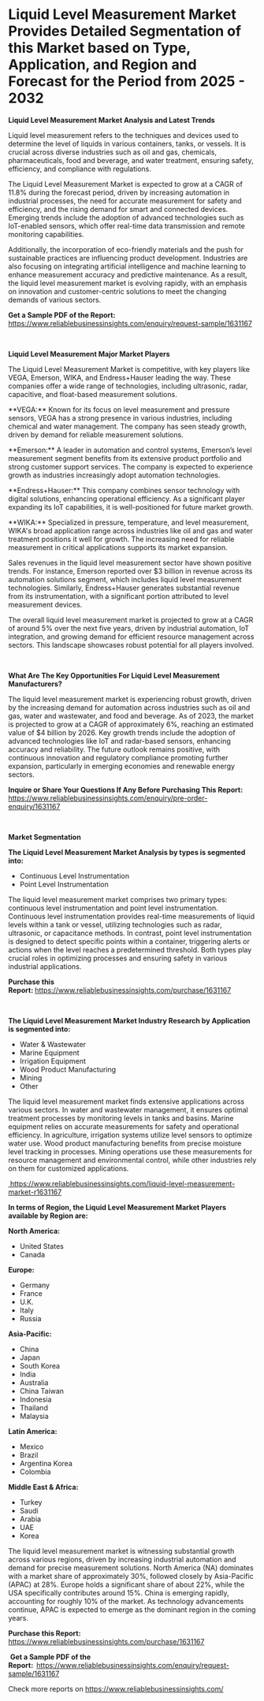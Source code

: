 <p><h1>Liquid Level Measurement Market Provides Detailed Segmentation of this Market based on Type, Application, and Region and Forecast for the Period from 2025 - 2032</h1></p><p><strong>Liquid Level Measurement Market Analysis and Latest Trends</strong></p>
<p><p>Liquid level measurement refers to the techniques and devices used to determine the level of liquids in various containers, tanks, or vessels. It is crucial across diverse industries such as oil and gas, chemicals, pharmaceuticals, food and beverage, and water treatment, ensuring safety, efficiency, and compliance with regulations.</p><p>The Liquid Level Measurement Market is expected to grow at a CAGR of 11.8% during the forecast period, driven by increasing automation in industrial processes, the need for accurate measurement for safety and efficiency, and the rising demand for smart and connected devices. Emerging trends include the adoption of advanced technologies such as IoT-enabled sensors, which offer real-time data transmission and remote monitoring capabilities.</p><p>Additionally, the incorporation of eco-friendly materials and the push for sustainable practices are influencing product development. Industries are also focusing on integrating artificial intelligence and machine learning to enhance measurement accuracy and predictive maintenance. As a result, the liquid level measurement market is evolving rapidly, with an emphasis on innovation and customer-centric solutions to meet the changing demands of various sectors.</p></p>
<p><strong>Get a Sample PDF of the Report:&nbsp;</strong> <a href="https://www.reliablebusinessinsights.com/enquiry/request-sample/1631167?utm_campaign=2242&utm_medium=2&utm_source=Github&utm_content=ia&utm_term=10042025&utm_id=liquid-level-measurement">https://www.reliablebusinessinsights.com/enquiry/request-sample/1631167</a></p>
<p>&nbsp;</p>
<p><strong>Liquid Level Measurement Major Market Players</strong></p>
<p><p>The Liquid Level Measurement Market is competitive, with key players like VEGA, Emerson, WIKA, and Endress+Hauser leading the way. These companies offer a wide range of technologies, including ultrasonic, radar, capacitive, and float-based measurement solutions.</p><p>**VEGA:** Known for its focus on level measurement and pressure sensors, VEGA has a strong presence in various industries, including chemical and water management. The company has seen steady growth, driven by demand for reliable measurement solutions.</p><p>**Emerson:** A leader in automation and control systems, Emerson’s level measurement segment benefits from its extensive product portfolio and strong customer support services. The company is expected to experience growth as industries increasingly adopt automation technologies.</p><p>**Endress+Hauser:** This company combines sensor technology with digital solutions, enhancing operational efficiency. As a significant player expanding its IoT capabilities, it is well-positioned for future market growth.</p><p>**WIKA:** Specialized in pressure, temperature, and level measurement, WIKA's broad application range across industries like oil and gas and water treatment positions it well for growth. The increasing need for reliable measurement in critical applications supports its market expansion.</p><p>Sales revenues in the liquid level measurement sector have shown positive trends. For instance, Emerson reported over $3 billion in revenue across its automation solutions segment, which includes liquid level measurement technologies. Similarly, Endress+Hauser generates substantial revenue from its instrumentation, with a significant portion attributed to level measurement devices.</p><p>The overall liquid level measurement market is projected to grow at a CAGR of around 5% over the next five years, driven by industrial automation, IoT integration, and growing demand for efficient resource management across sectors. This landscape showcases robust potential for all players involved.</p></p>
<p>&nbsp;</p>
<p><strong>What Are The Key Opportunities For Liquid Level Measurement Manufacturers?</strong></p>
<p><p>The liquid level measurement market is experiencing robust growth, driven by the increasing demand for automation across industries such as oil and gas, water and wastewater, and food and beverage. As of 2023, the market is projected to grow at a CAGR of approximately 6%, reaching an estimated value of $4 billion by 2026. Key growth trends include the adoption of advanced technologies like IoT and radar-based sensors, enhancing accuracy and reliability. The future outlook remains positive, with continuous innovation and regulatory compliance promoting further expansion, particularly in emerging economies and renewable energy sectors.</p></p>
<p><strong>Inquire or Share Your Questions If Any Before Purchasing This Report:</strong> <a href="https://www.reliablebusinessinsights.com/enquiry/pre-order-enquiry/1631167?utm_campaign=2242&utm_medium=2&utm_source=Github&utm_content=ia&utm_term=10042025&utm_id=liquid-level-measurement">https://www.reliablebusinessinsights.com/enquiry/pre-order-enquiry/1631167</a></p>
<p>&nbsp;</p>
<p><strong>Market Segmentation</strong></p>
<p><strong>The Liquid Level Measurement Market Analysis by types is segmented into:</strong></p>
<p><ul><li>Continuous Level Instrumentation</li><li>Point Level Instrumentation</li></ul></p>
<p><p>The liquid level measurement market comprises two primary types: continuous level instrumentation and point level instrumentation. Continuous level instrumentation provides real-time measurements of liquid levels within a tank or vessel, utilizing technologies such as radar, ultrasonic, or capacitance methods. In contrast, point level instrumentation is designed to detect specific points within a container, triggering alerts or actions when the level reaches a predetermined threshold. Both types play crucial roles in optimizing processes and ensuring safety in various industrial applications.</p></p>
<p><strong>Purchase this Report:&nbsp;</strong><a href="https://www.reliablebusinessinsights.com/purchase/1631167?utm_campaign=2242&utm_medium=2&utm_source=Github&utm_content=ia&utm_term=10042025&utm_id=liquid-level-measurement">https://www.reliablebusinessinsights.com/purchase/1631167</a></p>
<p>&nbsp;</p>
<p><strong>The Liquid Level Measurement Market Industry Research by Application is segmented into:</strong></p>
<p><ul><li>Water & Wastewater</li><li>Marine Equipment</li><li>Irrigation Equipment</li><li>Wood Product Manufacturing</li><li>Mining</li><li>Other</li></ul></p>
<p><p>The liquid level measurement market finds extensive applications across various sectors. In water and wastewater management, it ensures optimal treatment processes by monitoring levels in tanks and basins. Marine equipment relies on accurate measurements for safety and operational efficiency. In agriculture, irrigation systems utilize level sensors to optimize water use. Wood product manufacturing benefits from precise moisture level tracking in processes. Mining operations use these measurements for resource management and environmental control, while other industries rely on them for customized applications.</p></p>
<p><a href="https://www.reliablebusinessinsights.com/liquid-level-measurement-market-r1631167?utm_campaign=2242&utm_medium=2&utm_source=Github&utm_content=ia&utm_term=10042025&utm_id=liquid-level-measurement">&nbsp;https://www.reliablebusinessinsights.com/liquid-level-measurement-market-r1631167</a></p>
<p><strong>In terms of Region, the Liquid Level Measurement Market Players available by Region are:</strong></p>
<p>
    <p> <strong> North America: </strong>
        <ul>
            <li>United States</li>
            <li>Canada</li>
        </ul>
        </p> 
    <p> <strong> Europe: </strong>
        <ul>
            <li>Germany</li>
            <li>France</li>
            <li>U.K.</li>
            <li>Italy</li>
            <li>Russia</li>
        </ul>
        </p> 
    <p> <strong> Asia-Pacific: </strong>
        <ul>
            <li>China</li>
            <li>Japan</li>
            <li>South Korea</li>
            <li>India</li>
            <li>Australia</li>
            <li>China Taiwan</li>
            <li>Indonesia</li>
            <li>Thailand</li>
            <li>Malaysia</li>
        </ul>
        </p> 
    <p> <strong> Latin America: </strong>
        <ul>
            <li>Mexico</li>
            <li>Brazil</li>
            <li>Argentina Korea</li>
            <li>Colombia</li>
        </ul>
        </p> 
    <p> <strong> Middle East & Africa: </strong>
        <ul>
            <li>Turkey</li>
            <li>Saudi</li>
            <li>Arabia</li>
            <li>UAE</li>
            <li>Korea</li>
        </ul>
    </p>
    </p>
<p><p>The liquid level measurement market is witnessing substantial growth across various regions, driven by increasing industrial automation and demand for precise measurement solutions. North America (NA) dominates with a market share of approximately 30%, followed closely by Asia-Pacific (APAC) at 28%. Europe holds a significant share of about 22%, while the USA specifically contributes around 15%. China is emerging rapidly, accounting for roughly 10% of the market. As technology advancements continue, APAC is expected to emerge as the dominant region in the coming years.</p></p>
<p><strong>Purchase this Report: </strong><a href="https://www.reliablebusinessinsights.com/purchase/1631167?utm_campaign=2242&utm_medium=2&utm_source=Github&utm_content=ia&utm_term=10042025&utm_id=liquid-level-measurement">https://www.reliablebusinessinsights.com/purchase/1631167</a></p>
<p>&nbsp;<strong>Get a Sample PDF of the Report:&nbsp;&nbsp;</strong><a href="https://www.reliablebusinessinsights.com/enquiry/request-sample/1631167?utm_campaign=2242&utm_medium=2&utm_source=Github&utm_content=ia&utm_term=10042025&utm_id=liquid-level-measurement">https://www.reliablebusinessinsights.com/enquiry/request-sample/1631167</a></p>
<p><strong></strong></p>
<p>Check more reports on <a href="https://www.reliablebusinessinsights.com/?utm_campaign=2242&utm_medium=2&utm_source=Github&utm_content=ia&utm_term=10042025&utm_id=liquid-level-measurement">https://www.reliablebusinessinsights.com/</a></p>